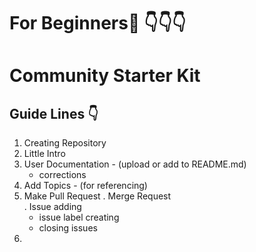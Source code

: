 # For Beginners:baby: :point_down::point_down::point_down:
# Community Starter Kit
## Guide Lines :point_down:
1. Creating Repository 
2. Little Intro
3. User Documentation - (upload or add to   README.md)
      * corrections
4. Add Topics - (for referencing)
5. Make Pull Request
. Merge Request  
. Issue adding  
    *  issue label creating
    *  closing issues
7. 
 


          
